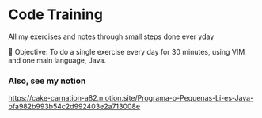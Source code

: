 # Code Training

All my exercises and notes through small steps done ever yday

🎯 Objective: To do a single exercise every day for 30 minutes, using VIM and one main language, Java.


### Also, see my notion
https://cake-carnation-a82.n:otion.site/Programa-o-Pequenas-Li-es-Java-bfa982b993b54c2d992403e2a713008e
